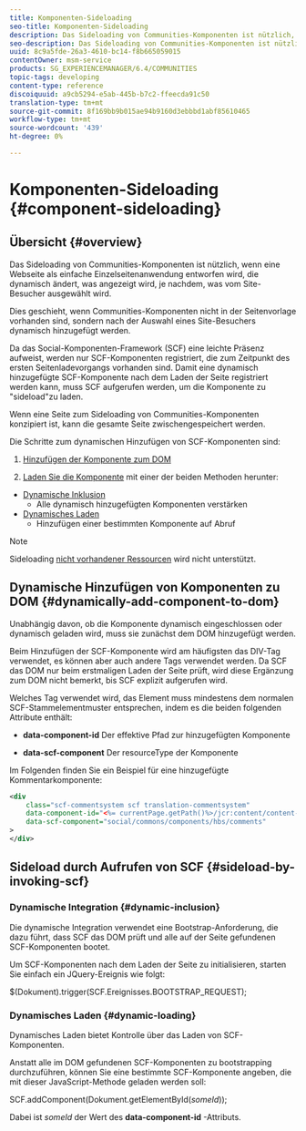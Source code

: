 ```yaml
---
title: Komponenten-Sideloading
seo-title: Komponenten-Sideloading
description: Das Sideloading von Communities-Komponenten ist nützlich, wenn eine Webseite als einfache Einzelseitenanwendung entworfen wird, die dynamisch ändert, was angezeigt wird, je nachdem, was vom Site-Besucher ausgewählt wurde.
seo-description: Das Sideloading von Communities-Komponenten ist nützlich, wenn eine Webseite als einfache Einzelseitenanwendung entworfen wird, die dynamisch ändert, was angezeigt wird, je nachdem, was vom Site-Besucher ausgewählt wurde.
uuid: 8c9a5fde-26a3-4610-bc14-f8b665059015
contentOwner: msm-service
products: SG_EXPERIENCEMANAGER/6.4/COMMUNITIES
topic-tags: developing
content-type: reference
discoiquuid: a9cb5294-e5ab-445b-b7c2-ffeecda91c50
translation-type: tm+mt
source-git-commit: 8f169bb9b015ae94b9160d3ebbbd1abf85610465
workflow-type: tm+mt
source-wordcount: '439'
ht-degree: 0%

---
```



# Komponenten-Sideloading {#component-sideloading}

## Übersicht {#overview}

Das Sideloading von Communities-Komponenten ist nützlich, wenn eine Webseite als einfache Einzelseitenanwendung entworfen wird, die dynamisch ändert, was angezeigt wird, je nachdem, was vom Site-Besucher ausgewählt wird.

Dies geschieht, wenn Communities-Komponenten nicht in der Seitenvorlage vorhanden sind, sondern nach der Auswahl eines Site-Besuchers dynamisch hinzugefügt werden.

Da das Social-Komponenten-Framework (SCF) eine leichte Präsenz aufweist, werden nur SCF-Komponenten registriert, die zum Zeitpunkt des ersten Seitenladevorgangs vorhanden sind. Damit eine dynamisch hinzugefügte SCF-Komponente nach dem Laden der Seite registriert werden kann, muss SCF aufgerufen werden, um die Komponente zu &quot;sideload&quot;zu laden.

Wenn eine Seite zum Sideloading von Communities-Komponenten konzipiert ist, kann die gesamte Seite zwischengespeichert werden.

Die Schritte zum dynamischen Hinzufügen von SCF-Komponenten sind:

1. [Hinzufügen der Komponente zum DOM](#dynamically-add-component-to-dom)

1. [Laden Sie die Komponente](#sideload-by-invoking-scf) mit einer der beiden Methoden herunter:

* [Dynamische Inklusion](#dynamic-inclusion)
   * Alle dynamisch hinzugefügten Komponenten verstärken
* [Dynamisches Laden](#dynamic-loading)
   * Hinzufügen einer bestimmten Komponente auf Abruf

>[!NOTE]
>
>Sideloading [nicht vorhandener Ressourcen](scf.md#add-or-include-a-communities-component) wird nicht unterstützt.

## Dynamische Hinzufügen von Komponenten zu DOM {#dynamically-add-component-to-dom}

Unabhängig davon, ob die Komponente dynamisch eingeschlossen oder dynamisch geladen wird, muss sie zunächst dem DOM hinzugefügt werden.

Beim Hinzufügen der SCF-Komponente wird am häufigsten das DIV-Tag verwendet, es können aber auch andere Tags verwendet werden. Da SCF das DOM nur beim erstmaligen Laden der Seite prüft, wird diese Ergänzung zum DOM nicht bemerkt, bis SCF explizit aufgerufen wird.

Welches Tag verwendet wird, das Element muss mindestens dem normalen SCF-Stammelementmuster entsprechen, indem es die beiden folgenden Attribute enthält:

* **data-component-id** Der effektive Pfad zur hinzugefügten Komponente

* **data-scf-component** Der resourceType der Komponente

Im Folgenden finden Sie ein Beispiel für eine hinzugefügte Kommentarkomponente:

```xml
<div
    class="scf-commentsystem scf translation-commentsystem" 
    data-component-id="<%= currentPage.getPath()%>/jcr:content/content-left/comments"
    data-scf-component="social/commons/components/hbs/comments"
>
</div>
```

## Sideload durch Aufrufen von SCF {#sideload-by-invoking-scf}

### Dynamische Integration {#dynamic-inclusion}

Die dynamische Integration verwendet eine Bootstrap-Anforderung, die dazu führt, dass SCF das DOM prüft und alle auf der Seite gefundenen SCF-Komponenten bootet.

Um SCF-Komponenten nach dem Laden der Seite zu initialisieren, starten Sie einfach ein JQuery-Ereignis wie folgt:

$(Dokument).trigger(SCF.Ereignisses.BOOTSTRAP_REQUEST);

### Dynamisches Laden {#dynamic-loading}

Dynamisches Laden bietet Kontrolle über das Laden von SCF-Komponenten.

Anstatt alle im DOM gefundenen SCF-Komponenten zu bootstrapping durchzuführen, können Sie eine bestimmte SCF-Komponente angeben, die mit dieser JavaScript-Methode geladen werden soll:

SCF.addComponent(Dokument.getElementById(*someId*));

Dabei ist *someId* der Wert des **data-component-id** -Attributs.
